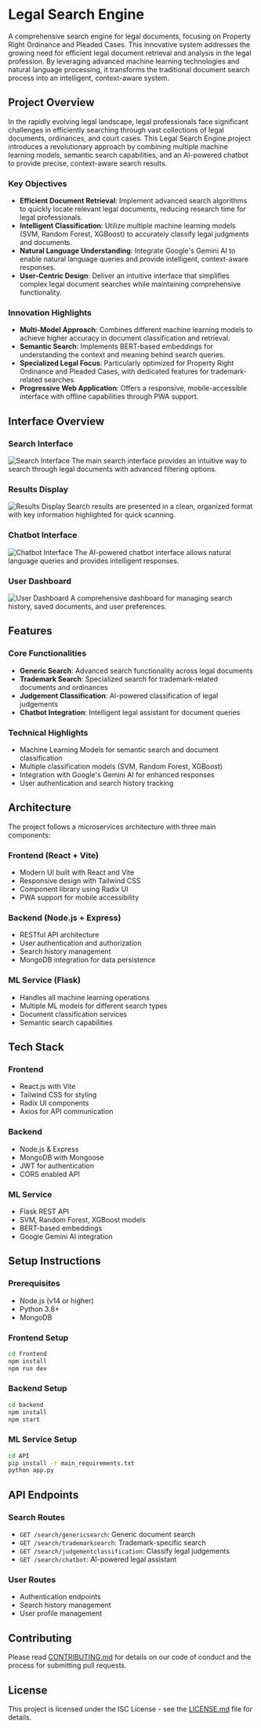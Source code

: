 # Legal Search Engine

A comprehensive search engine for legal documents, focusing on Property Right Ordinance and Pleaded Cases. This innovative system addresses the growing need for efficient legal document retrieval and analysis in the legal profession. By leveraging advanced machine learning technologies and natural language processing, it transforms the traditional document search process into an intelligent, context-aware system.

## Project Overview

In the rapidly evolving legal landscape, legal professionals face significant challenges in efficiently searching through vast collections of legal documents, ordinances, and court cases. This Legal Search Engine project introduces a revolutionary approach by combining multiple machine learning models, semantic search capabilities, and an AI-powered chatbot to provide precise, context-aware search results.

### Key Objectives

- **Efficient Document Retrieval**: Implement advanced search algorithms to quickly locate relevant legal documents, reducing research time for legal professionals.
- **Intelligent Classification**: Utilize multiple machine learning models (SVM, Random Forest, XGBoost) to accurately classify legal judgments and documents.
- **Natural Language Understanding**: Integrate Google's Gemini AI to enable natural language queries and provide intelligent, context-aware responses.
- **User-Centric Design**: Deliver an intuitive interface that simplifies complex legal document searches while maintaining comprehensive functionality.

### Innovation Highlights

- **Multi-Model Approach**: Combines different machine learning models to achieve higher accuracy in document classification and retrieval.
- **Semantic Search**: Implements BERT-based embeddings for understanding the context and meaning behind search queries.
- **Specialized Legal Focus**: Particularly optimized for Property Right Ordinance and Pleaded Cases, with dedicated features for trademark-related searches.
- **Progressive Web Application**: Offers a responsive, mobile-accessible interface with offline capabilities through PWA support.

## Interface Overview

### Search Interface

![Search Interface](https://placeholder.com/search-interface)
The main search interface provides an intuitive way to search through legal documents with advanced filtering options.

### Results Display

![Results Display](https://placeholder.com/results-display)
Search results are presented in a clean, organized format with key information highlighted for quick scanning.

### Chatbot Interface

![Chatbot Interface](https://placeholder.com/chatbot-interface)
The AI-powered chatbot interface allows natural language queries and provides intelligent responses.

### User Dashboard

![User Dashboard](https://placeholder.com/user-dashboard)
A comprehensive dashboard for managing search history, saved documents, and user preferences.

## Features

### Core Functionalities

- **Generic Search**: Advanced search functionality across legal documents
- **Trademark Search**: Specialized search for trademark-related documents and ordinances
- **Judgement Classification**: AI-powered classification of legal judgements
- **Chatbot Integration**: Intelligent legal assistant for document queries

### Technical Highlights

- Machine Learning Models for semantic search and document classification
- Multiple classification models (SVM, Random Forest, XGBoost)
- Integration with Google's Gemini AI for enhanced responses
- User authentication and search history tracking

## Architecture

The project follows a microservices architecture with three main components:

### Frontend (React + Vite)

- Modern UI built with React and Vite
- Responsive design with Tailwind CSS
- Component library using Radix UI
- PWA support for mobile accessibility

### Backend (Node.js + Express)

- RESTful API architecture
- User authentication and authorization
- Search history management
- MongoDB integration for data persistence

### ML Service (Flask)

- Handles all machine learning operations
- Multiple ML models for different search types
- Document classification services
- Semantic search capabilities

## Tech Stack

### Frontend

- React.js with Vite
- Tailwind CSS for styling
- Radix UI components
- Axios for API communication

### Backend

- Node.js & Express
- MongoDB with Mongoose
- JWT for authentication
- CORS enabled API

### ML Service

- Flask REST API
- SVM, Random Forest, XGBoost models
- BERT-based embeddings
- Google Gemini AI integration

## Setup Instructions

### Prerequisites

- Node.js (v14 or higher)
- Python 3.8+
- MongoDB

### Frontend Setup

```bash
cd frontend
npm install
npm run dev
```

### Backend Setup

```bash
cd backend
npm install
npm start
```

### ML Service Setup

```bash
cd API
pip install -r main_requirements.txt
python app.py
```

## API Endpoints

### Search Routes

- `GET /search/genericsearch`: Generic document search
- `GET /search/trademarksearch`: Trademark-specific search
- `GET /search/judgementclassification`: Classify legal judgements
- `GET /search/chatbot`: AI-powered legal assistant

### User Routes

- Authentication endpoints
- Search history management
- User profile management

## Contributing

Please read [CONTRIBUTING.md](CONTRIBUTING.md) for details on our code of conduct and the process for submitting pull requests.

## License

This project is licensed under the ISC License - see the [LICENSE.md](LICENSE.md) file for details.
